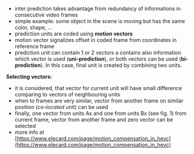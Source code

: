 ﻿* inter prediction takes advantage from redundancy of informations in consecutive video frames
* simple example: some object in the scene is moving but has the same color, shape, ...
* prediction units are coded using **motion vectors**
* motion vector signalizes offset in coded frame from coordinates in reference frame
* prediction unit can contain 1 or 2 vectors a contains also information which vector is used (**uni-prediction**), or both vectors can be used (**bi-prediction**). In this case, final unit is created by combining two units.

**Selecting vectors:**

* it is considered, that vector for current unit will have small difference comparing to vectors of neighbouring units
* when to frames are very similar, vector from another frame on similar position (*co-located* unit) can be used
* finally, one vector from units Ax and one from units Bx (see fig. 1) from current frame, vector from another frame and zero vector can be selected
* more info at [https://www.elecard.com/page/motion_compensation_in_hevc](https://www.elecard.com/page/motion_compensation_in_hevc)